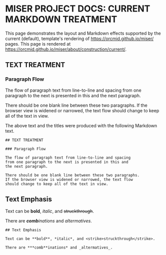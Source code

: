 <!-- index.md  0.0.0              UTF-8                      dh:2019-11-20 -->
<!-- https://github.com/orcmid/miser/blob/master/
     docs/about/construction/current/index.md -->
# MISER PROJECT DOCS: CURRENT MARKDOWN TREATMENT

This page demonstrates the layout and Markdown effects supported by the
current (default), template's rendering of <https://orcmid.github.io/miser/>
pages.  This page is rendered at
<https://orcmid.github.io/miser/about/construction/current/>.

## TEXT TREATMENT

### Paragraph Flow

The flow of paragraph text from line-to-line and spacing
from one paragraph to the next is presented in this and
the next paragraph.

There should be one blank line between these two paragraphs.
If the browser view is widened or narrowed, the text flow
should change to keep all of the text in view.

The above text and the titles were produced with the following Markdown text.
```text
## TEXT TREATMENT

### Paragraph Flow

The flow of paragraph text from line-to-line and spacing
from one paragraph to the next is presented in this and
the next paragraph.

There should be one blank line between these two paragraphs.
If the browser view is widened or narrowed, the text flow
should change to keep all of the text in view.
```

## Text Emphasis

Text can be **bold**, *italic*, and <strike>struckthrough</strike>.

There are ***comb**inations* and _altermatives_.

```text
## Text Emphasis

Text can be **bold**, *italic*, and <strike>struckthrough</strike>.

There are ***comb**inations* and _altermatives_.
```

<!-- 0.0.1 2019-11-20-16:38 Add Text Emphasis
     0.0.0 2019-11-20-16:12 Start with Text Flow Demonstration
     -->
<!--       *** end of docs/about/construction/current/index.md ***         -->
